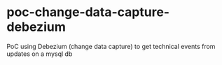 # poc-change-data-capture-debezium
PoC using Debezium (change data capture) to get technical events from updates on a mysql db
